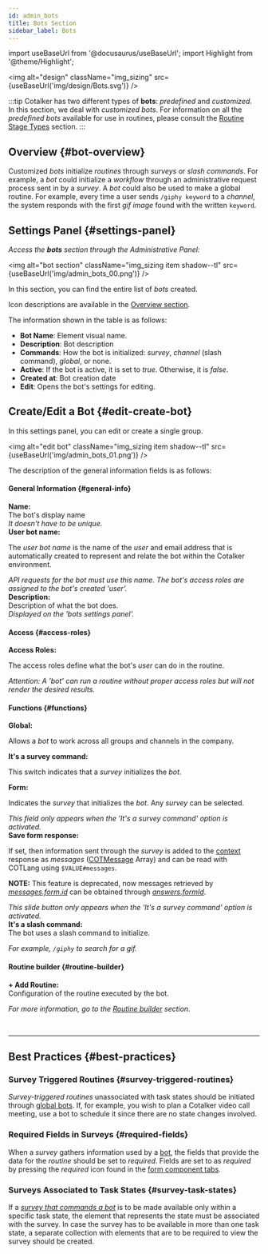 ```yaml
---
id: admin_bots
title: Bots Section
sidebar_label: Bots
---
```

import useBaseUrl from '@docusaurus/useBaseUrl';
import Highlight from '@theme/Highlight';

<img alt="design" className="img_sizing" src={useBaseUrl('img/design/Bots.svg')} />
<br/>

:::tip
Cotalker has two different types of **bots**: _predefined_ and _customized_. In this section, we deal with _customized bots_. For information on all the _predefined bots_ available for use in routines, please consult the [Routine Stage Types](/docs/documentation/automation/existing_routines#stage-list) section.
:::

## Overview {#bot-overview}

Customized _bots_ initialize _routines_ through _surveys_ or _slash commands_. For example, a _bot_ could initialize a _workflow_ through an administrative request process sent in by a _survey_. A _bot_ could also be used to make a global routine. For example, every time a user sends `/giphy keyword` to a _channel_, the system responds with the first _gif image_ found with the written `keyword`.


## Settings Panel {#settings-panel}

_Access the **bots** section through the Administrative Panel:_

<img alt="bot section" className="img_sizing item shadow--tl" src={useBaseUrl('img/admin_bots_00.png')} />
<br/>

In this section, you can find the entire list of _bots_ created.

Icon descriptions are available in the [Overview section](/docs/documentation/admin/admin_overview).

The information shown in the table is as follows:
- **Bot Name**: Element visual name.
- **Description**: Bot description
- **Commands**: How the bot is initialized: _survey_, _channel_ (slash command), _global_, or none.
- **Active**: If the bot is active, it is set to _true_. Otherwise, it is _false_.
- **Created at**: Bot creation date
- **Edit**: Opens the bot's settings for editing.


## Create/Edit a Bot {#edit-create-bot}
In this settings panel, you can edit or create a single group.

<img alt="edit bot" className="img_sizing item shadow--tl" src={useBaseUrl('img/admin_bots_01.png')} />
<br/>

The description of the general information fields is as follows:

<div className="container box">

<div className="row table-row-title"><b>

#### General Information {#general-info}

</b></div>

<div className="row table-row-1">
<div className="col col--3"><b>Name:</b></div>
<div className="col col--5">The bot's display name</div>
<div className="col col--4"><em>It doesn't have to be unique.</em></div>
</div>

<div className="row table-row-2">
<div className="col col--3"><b>User bot name:</b></div>
<div className="col col--5">

The _user bot name_ is the name of the _user_ and email address that is automatically created to represent and relate the bot within the Cotalker environment.

</div>
<div className="col col--4"><em>API requests for the bot must use this name. The bot's access roles are assigned to the bot's created 'user'.</em></div>
</div>

<div className="row table-row-1">
<div className="col col--3"><b>Description:</b></div>
<div className="col col--5">Description of what the bot does.</div>
<div className="col col--4"><em>Displayed on the 'bots settings panel'.</em></div>
</div>

<div className="row table-row-title">
<div className="col col--12"><b>

#### Access {#access-roles}

</b></div>
</div>

<div className="row table-row-2">
<div className="col col--3"><b>Access Roles:</b></div>
<div className="col col--5">

The access roles define what the bot's _user_ can do in the routine.

</div>
<div className="col col--4"><em>Attention: A 'bot' can run a routine without proper access roles but will not render the desired results.</em></div>
</div>

<div className="row table-row-title">
<div className="col col--12"><b>

#### Functions {#functions}

</b></div>
</div>

<div className="row table-row-1">
<div className="col col--3"><b>Global:</b></div>
<div className="col col--5">

Allows a _bot_ to work across all groups and channels in the company.

</div>
<div className="col col--4"><em></em></div>
</div>

<div className="row table-row-2">
<div className="col col--3"><b>It's a survey command:</b></div>
<div className="col col--5">

This switch indicates that a _survey_ initializes the _bot_.

</div>
<div className="col col--4"><em></em></div>
</div>

<div className="row table-row-1">
<div className="col col--3"><b>Form:</b></div>
<div className="col col--5">

Indicates the _survey_ that initializes the _bot_. Any _survey_ can be selected.

</div>
<div className="col col--4"><em>This field only appears when the 'It's a survey command' option is activated.</em></div>
</div>

<div className="row table-row-2">
<div className="col col--3"><b>Save form response:</b></div>
<div className="col col--5">

If set, then information sent through the _survey_ is added to the [context](/docs/documentation/automation/cotlang/triggers_and_contexts#channel-survey-trigger) response as _messages_ ([COTMessage](/docs/documentation/models/communication/model_messages) Array) and can be read with COTLang using `$VALUE#messages`.

**NOTE:** This feature is deprecated, now messages retrieved by [_messages.form.id_](/docs/documentation/models/communication/model_messages) can be obtained through [_answers.formId_](/docs/documentation/models/surveys/model_answers).

</div>
<div className="col col--4"><em>This slide button only appears when the 'It's a survey command' option is activated.</em></div>
</div>

<div className="row table-row-1">
<div className="col col--3"><b>It's a slash command:</b></div>
<div className="col col--5">The bot uses a slash command to initialize.</div>
<div className="col col--4"><em>

For example, `/giphy` to search for a gif.

</em></div>
</div>

<div className="row table-row-title">
<div className="col col--12"><b>

#### Routine builder {#routine-builder}

</b></div>
</div>

<div className="row table-row-2">
<div className="col col--3"><b>+ Add Routine:</b></div>
<div className="col col--5">Configuration of the routine executed by the bot.</div>
<div className="col col--4"><em>

For more information, go to the [Routine builder](/docs/documentation/automation/admin_routine) section.

</em></div>
</div>

</div>
<br/>

---

## Best Practices {#best-practices}
### Survey Triggered Routines {#survey-triggered-routines}
_Survey-triggered routines_ unassociated with task states should be initiated through [global bots](/docs/documentation/admin/admin_bots#functions). If, for example, you wish to plan a Cotalker video call meeting, use a bot to schedule it since there are no state changes involved.

### Required Fields in Surveys {#required-fields}
When a _survey_ gathers information used by a [bot](/docs/documentation/admin/admin_bots#functions), the fields that provide the data for the _routine_ should be set to _required_. Fields are set to as _required_ by pressing the _required_ icon found in the [form component tabs](/docs/documentation/admin/survey/survey_overview#icon-descriptions).

### Surveys Associated to Task States {#survey-task-states}
If a [_survey that commands a bot_](/docs/documentation/admin/admin_bots#functions) is to be made available only within a specific task state, the element that represents the state must be associated with the survey. In case the survey has to be available in more than one task state, a separate collection with elements that are to be required to view the survey should be created.